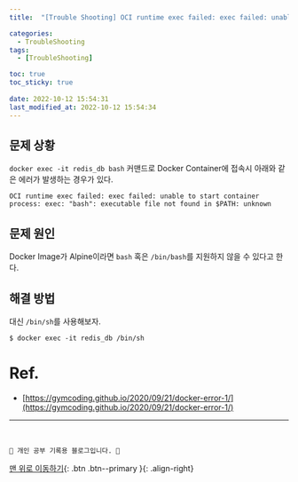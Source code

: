 ```yaml
---
title:  "[Trouble Shooting] OCI runtime exec failed: exec failed: unable to start container process 해결 "

categories:
  - TroubleShooting
tags:
  - [TroubleShooting]

toc: true
toc_sticky: true
 
date: 2022-10-12 15:54:31
last_modified_at: 2022-10-12 15:54:34
---
```


## 문제 상황
`docker exec -it redis_db bash` 커맨드로 Docker Container에 접속시 아래와 같은 에러가 발생하는 경우가 있다.
```
OCI runtime exec failed: exec failed: unable to start container process: exec: "bash": executable file not found in $PATH: unknown
```

## 문제 원인
Docker Image가 Alpine이라면 `bash` 혹은 `/bin/bash`를 지원하지 않을 수 있다고 한다.

## 해결 방법
대신 `/bin/sh`를 사용해보자.
```
$ docker exec -it redis_db /bin/sh
```


# Ref.
- [https://gymcoding.github.io/2020/09/21/docker-error-1/](https://gymcoding.github.io/2020/09/21/docker-error-1/)



***
<br>

    💛 개인 공부 기록용 블로그입니다. 👻

[맨 위로 이동하기](#){: .btn .btn--primary }{: .align-right}